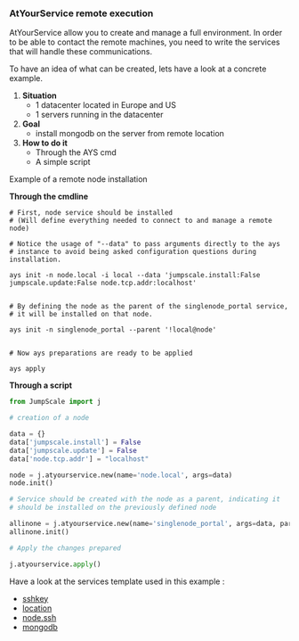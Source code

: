 ### AtYourService remote execution

AtYourService allow you to create and manage a full environment.
In order to be able to contact the remote machines, you need to write the services that will handle these communications.

To have an idea of what can be created, lets have a look at a concrete example.

1. **Situation**
    - 1 datacenter located in Europe and US
    - 1 servers running in the datacenter
2. **Goal**
    - install mongodb on the server from remote location
3. **How to do it**
    - Through the AYS cmd
    - A simple script



Example of a remote node installation

**Through the cmdline**
```
# First, node service should be installed
# (Will define everything needed to connect to and manage a remote node)

# Notice the usage of "--data" to pass arguments directly to the ays
# instance to avoid being asked configuration questions during installation.

ays init -n node.local -i local --data 'jumpscale.install:False jumpscale.update:False node.tcp.addr:localhost'


# By defining the node as the parent of the singlenode_portal service,
# it will be installed on that node.

ays init -n singlenode_portal --parent '!local@node'


# Now ays preparations are ready to be applied

ays apply

```



**Through a script**
```python
from JumpScale import j

# creation of a node

data = {}
data['jumpscale.install'] = False
data['jumpscale.update'] = False
data['node.tcp.addr'] = "localhost"

node = j.atyourservice.new(name='node.local', args=data)
node.init()

# Service should be created with the node as a parent, indicating it
# should be installed on the previously defined node

allinone = j.atyourservice.new(name='singlenode_portal', args=data, parent=node)
allinone.init()

# Apply the changes prepared

j.atyourservice.apply()
```

Have a look at the services template used in this example :
- [sshkey](https://github.com/Jumpscale/ays_jumpscale7/tree/master/_ays/sshkey)
- [location](https://github.com/Jumpscale/ays_jumpscale7/tree/master/_aggregattion/location)
- [node.ssh](https://github.com/Jumpscale/ays_jumpscale7/tree/master/_ays/node.ssh)
- [mongodb](https://github.com/Jumpscale/ays_jumpscale7/tree/master/_servers/mongodb)
